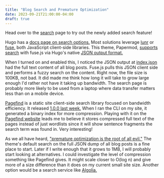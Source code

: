 ```yaml
---
title: "Blog Search and Premature Optimization"
date: 2023-09-21T21:00:00-04:00
draft: true
---
```


Head over to the [search](/search/) page to try out the newly added search feature!

Hugo has a [docs page on search options.](https://gohugo.io/tools/search/) Most solutions leverage [lunr](https://lunrjs.com/) or [fuse,](https://www.fusejs.io/) both JavaScript client-side libraries. This theme, Papermod, [supports search](https://github.com/adityatelange/hugo-PaperMod/wiki/Features#search-page) with fuse.js via Hugo's native [JSON output format.](https://gohugo.io/templates/output-formats/#customizing-output-formats)

When I turned on and enabled this, I noticed the JSON output at [index.json](/index.json) had the full text content of all blog posts. Fuse.js pulls this JSON client side and performs a fuzzy search on the content. Right now, the file size is 100KB, not bad. It did made me think how long it will take to grow large enough I'd rather not have it taking up bandwidth. The search page is probably more likely to be used from a laptop where data transfer matters less than on a mobile device.

[Pagefind](https://pagefind.app/) is a static site client-side search library focused on bandwidth efficiency. It released [1.0.0 last week.](https://github.com/CloudCannon/pagefind/releases/tag/v1.0.0) When I ran the CLI on my site, it generated a binary index for more compression. Playing with it on the [Pagefind website](https://pagefind.app/) leads me to believe it stores compressed full text of the pages instead of just wordlists since it will show sentence fragments the search term was found in. Very interesting!

As we all have heard, ["premature optimization is the root of all evil."](https://ubiquity.acm.org/article.cfm?id=1513451) The theme's default search on the full JSON dump of all blog posts is a fine place to start. Later if I write enough that it grows to 1MB, I will probably start looking at alternatives. I could investigate the level of compression something like Pagefind gives. It might scale closer to O(log n) and give more of a size difference than it does on my current small site size. Another option would be a search service like [Algolia.](https://www.algolia.com)
